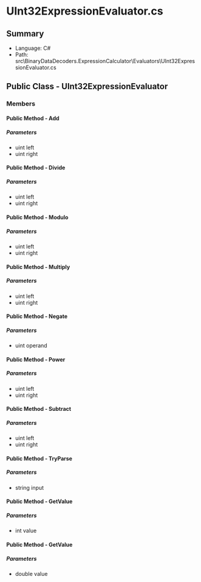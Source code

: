 ﻿# UInt32ExpressionEvaluator.cs

## Summary

* Language: C#
* Path: src\BinaryDataDecoders.ExpressionCalculator\Evaluators\UInt32ExpressionEvaluator.cs

## Public Class - UInt32ExpressionEvaluator

### Members

#### Public Method - Add

#####  Parameters

 - uint left 
 - uint right 

#### Public Method - Divide

#####  Parameters

 - uint left 
 - uint right 

#### Public Method - Modulo

#####  Parameters

 - uint left 
 - uint right 

#### Public Method - Multiply

#####  Parameters

 - uint left 
 - uint right 

#### Public Method - Negate

#####  Parameters

 - uint operand 

#### Public Method - Power

#####  Parameters

 - uint left 
 - uint right 

#### Public Method - Subtract

#####  Parameters

 - uint left 
 - uint right 

#### Public Method - TryParse

#####  Parameters

 - string input 

#### Public Method - GetValue

#####  Parameters

 - int value 

#### Public Method - GetValue

#####  Parameters

 - double value 

